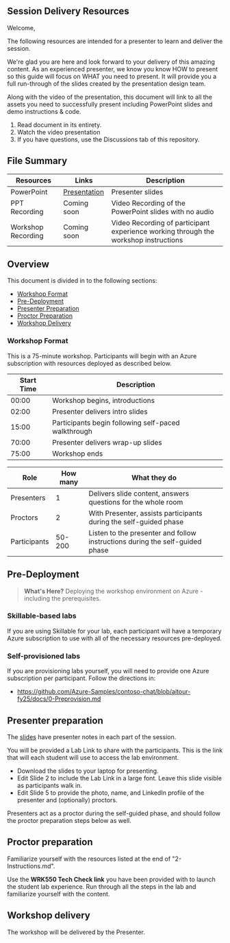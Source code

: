## Session Delivery Resources

Welcome,

The following resources are intended for a presenter to learn and deliver the session.

We're glad you are here and look forward to your delivery of this amazing content. As an experienced presenter, we know you know HOW to present so this guide will focus on WHAT you need to present. It will provide you a full run-through of the slides created by the presentation design team. 

Along with the video of the presentation, this document will link to all the assets you need to successfully present including PowerPoint slides and demo instructions & code.

1.  Read document in its entirety.
2.  Watch the video presentation
3.  If you have questions, use the Discussions tab of this repository.

## File Summary

| Resources         | Links                            | Description |
|-------------------|----------------------------------|-------------------|
| PowerPoint        | [Presentation](https://aka.ms/AArxx4b) | Presenter slides |
| PPT Recording     | Coming soon | Video Recording of the PowerPoint slides with no audio |
| Workshop Recording | Coming soon | Video Recording of participant experience working through the workshop instructions


## Overview

This document is divided in to the following sections:

* [Workshop Format](#workshop-format)
* [Pre-Deployment](#pre-deployment)
* [Presenter Preparation](#presenter-preparation)
* [Proctor Preparation](#proctor-preparation)
* [Workshop Delivery](#workshop-delivery)

### Workshop Format

This is a 75-minute workshop. Participants will begin with an Azure subscription with resources deployed as described below.

| Start Time        | Description 
--------------|-------------
00:00 | Workshop begins, introductions
02:00 | Presenter delivers intro slides
15:00 | Participants begin following self-paced walkthrough
70:00 | Presenter delivers wrap-up slides
75:00 | Workshop ends

Role | How many | What they do
-----|----------|--------------
Presenters | 1 | Delivers slide content, answers questions for the whole room
Proctors |2 | With Presenter, assists participants during the self-guided phase
| Participants | 50-200 |Listen to the presenter and follow instructions during the self-guided phase

## Pre-Deployment 

>**What's Here?** Deploying the workshop environment on Azure - including the prerequisites.

### Skillable-based labs

If you are using Skillable for your lab, each participant will have a temporary Azure subscription to use with all of the necessary resources pre-deployed.

### Self-provisioned labs

If you are provisioning labs yourself, you will need to provide one Azure subscription per participant. Follow the directions in:

* https://github.com/Azure-Samples/contoso-chat/blob/aitour-fy25/docs/0-Preprovision.md

## Presenter preparation

The [slides](https://aka.ms/AArxx4b) have presenter notes in each part of the session.

You will be provided a Lab Link to share with the participants. This is the link that will each student will use to access the lab environment.

* Download the slides to your laptop for presenting.
* Edit Slide 2 to include the Lab Link in a large font. Leave this slide visible as participants walk in.
* Edit Slide 5 to provide the photo, name, and LinkedIn profile of the presenter and (optionally) proctors.

Presenters act as a proctor during the self-guided phase, and should follow the proctor preparation steps below as well.

## Proctor preparation

Familiarize yourself with the resources listed at the end of "2-Instructions.md".

Use the **WRK550 Tech Check link** you have been provided with to launch the student lab experience. Run through all the steps in the lab and familiarize yourself with the content.

## Workshop delivery

The workshop will be delivered by the Presenter.
